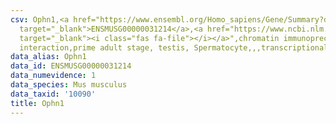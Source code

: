 ```yaml
---
csv: Ophn1,<a href="https://www.ensembl.org/Homo_sapiens/Gene/Summary?db=core;g=ENSMUSG00000031214"
  target="_blank">ENSMUSG00000031214</a>,<a href="https://www.ncbi.nlm.nih.gov/pubmed/25450459"
  target="_blank"><i class="fas fa-file"></i></a>",chromatin immunoprecipitation assay,direct
  interaction,prime adult stage, testis, Spermatocyte,,,transcriptional regulation,
data_alias: Ophn1
data_id: ENSMUSG00000031214
data_numevidence: 1
data_species: Mus musculus
data_taxid: '10090'
title: Ophn1
---
```

